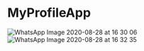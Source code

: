 # MyProfileApp
![WhatsApp Image 2020-08-28 at 16 30 06](https://user-images.githubusercontent.com/60589822/91546597-e9f2a100-e94c-11ea-9c46-392c3deef23d.jpeg)
![WhatsApp Image 2020-08-28 at 16 32 35](https://user-images.githubusercontent.com/60589822/91546601-eb23ce00-e94c-11ea-9a8b-5b51eac42114.jpeg)
